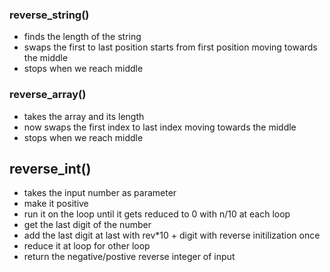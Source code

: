 ### reverse_string()
- finds the length of the string
- swaps the first to last position starts from first position moving towards the middle
- stops when we reach middle

### reverse_array()
- takes the array and its length
- now swaps the first index to last index moving towards the middle
- stops when we reach middle 

## reverse_int()
- takes the input number as parameter
- make it positive
- run it on the loop until it gets reduced to 0 with n/10 at each loop 
- get the last digit of the number 
- add the last digit at last with rev*10 + digit with reverse initilization once
- reduce it at loop for other loop 
- return the negative/postive reverse integer of input

